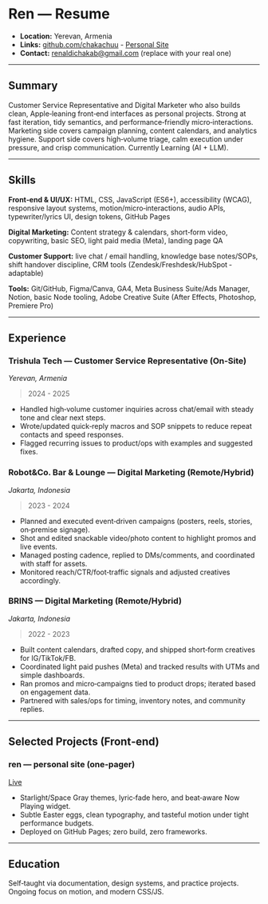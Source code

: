 # Ren — Resume

- **Location:** Yerevan, Armenia
- **Links:** [github.com/chakachuu](https://github.com/chakachuu) - [Personal Site](https://chakachuu.github.io/ren/)
- **Contact:** [renaldichakab@gmail.com](mailto:renaldichakab@gmail.com) (replace with your real one)

---

## Summary

Customer Service Representative and Digital Marketer who also builds clean, Apple‑leaning front‑end interfaces as personal projects. Strong at fast iteration, tidy semantics, and performance‑friendly micro‑interactions. Marketing side covers campaign planning, content calendars, and analytics hygiene. Support side covers high‑volume triage, calm execution under pressure, and crisp communication. Currently Learning (AI + LLM).

---

## Skills

**Front‑end & UI/UX:** HTML, CSS, JavaScript (ES6+), accessibility (WCAG), responsive layout systems, motion/micro‑interactions, audio APIs, typewriter/lyrics UI, design tokens, GitHub Pages

**Digital Marketing:** Content strategy & calendars, short‑form video, copywriting, basic SEO, light paid media (Meta), landing page QA

**Customer Support:** live chat / email handling, knowledge base notes/SOPs, shift handover discipline, CRM tools (Zendesk/Freshdesk/HubSpot ‑ adaptable)

**Tools:** Git/GitHub, Figma/Canva, GA4, Meta Business Suite/Ads Manager, Notion, basic Node tooling, Adobe Creative Suite (After Effects, Photoshop, Premiere Pro)

---

## Experience

### Trishula Tech — Customer Service Representative (On-Site)
*Yerevan, Armenia*
> 2024 - 2025

* Handled high‑volume customer inquiries across chat/email with steady tone and clear next steps.
* Wrote/updated quick‑reply macros and SOP snippets to reduce repeat contacts and speed responses.
* Flagged recurring issues to product/ops with examples and suggested fixes.

### Robot&Co. Bar & Lounge — Digital Marketing (Remote/Hybrid)
*Jakarta, Indonesia*
> 2023 - 2024

* Planned and executed event‑driven campaigns (posters, reels, stories, on‑premise signage).
* Shot and edited snackable video/photo content to highlight promos and live events.
* Managed posting cadence, replied to DMs/comments, and coordinated with staff for assets.
* Monitored reach/CTR/foot‑traffic signals and adjusted creatives accordingly.

### BRINS — Digital Marketing (Remote/Hybrid)
*Jakarta, Indonesia*
> 2022 - 2023

* Built content calendars, drafted copy, and shipped short‑form creatives for IG/TikTok/FB.
* Coordinated light paid pushes (Meta) and tracked results with UTMs and simple dashboards.
* Ran promos and micro‑campaigns tied to product drops; iterated based on engagement data.
* Partnered with sales/ops for timing, inventory notes, and community replies.
---

## Selected Projects (Front‑end)

### ren — personal site (one‑pager)

[Live](https://chakachuu.github.io/ren/)

* Starlight/Space Gray themes, lyric‑fade hero, and beat‑aware Now Playing widget.
* Subtle Easter eggs, clean typography, and tasteful motion under tight performance budgets.
* Deployed on GitHub Pages; zero build, zero frameworks.

---

## Education

Self‑taught via documentation, design systems, and practice projects. Ongoing focus on motion, and modern CSS/JS.
